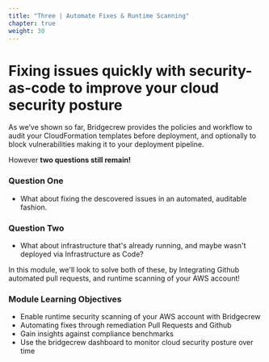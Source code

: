 ```yaml
---
title: "Three | Automate Fixes & Runtime Scanning"
chapter: true
weight: 30
---
```


# Fixing issues quickly with security-as-code to improve your cloud security posture

As we’ve shown so far, Bridgecrew provides the policies and workflow to audit your CloudFormation templates before deployment, and optionally to block vulnerabilities making it to your deployment pipeline.

However **two questions still remain!**

### Question One
-   What about fixing the descovered issues in an automated, auditable fashion.

### Question Two
-   What about infrastructure that's already running, and maybe wasn't deployed via Infrastructure as Code?  

In this module, we'll look to solve both of these, by Integrating Github automated pull requests, and runtime scanning of your AWS account!


### Module Learning Objectives
- Enable runtime security scanning of your AWS account with Bridgecrew
- Automating fixes through remediation Pull Requests and Github
- Gain insights against compliance benchmarks
- Use the bridgecrew dashboard to monitor cloud security posture over time







